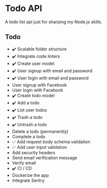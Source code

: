 # Todo API

A todo list api just for sharping my Node.js skills.

## Todo

- :heavy_check_mark: Scalable folder structure
- :heavy_check_mark: Integrate code linters
- :heavy_check_mark: Create user model
- :heavy_check_mark: User signup with email and password
- :heavy_check_mark: User login with email and password
- User signup with Facebook
- User login with Facebook
- :heavy_check_mark: Create todo model
- :heavy_check_mark: Add a todo
- :heavy_check_mark: List user todos
- :heavy_check_mark: Trash a todo
- :heavy_check_mark: Untrash a todo
- Delete a todo (permanently)
- Complete a todo
- :white_check_mark: Add request body schema validation
- :white_check_mark: Add user input validation
- Add security headers
- Send email verification message
- Verify email
- :heavy_check_mark: CI / CD
- Dockerize the app
- Integrate Sentry
